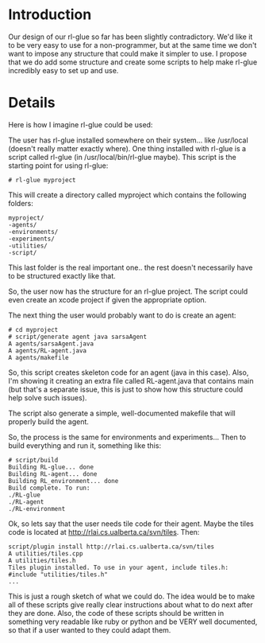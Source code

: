 # Introduction #
Our design of our rl-glue so far has been slightly contradictory. We'd like it to be very easy to use for a non-programmer, but at the same time we don't want to impose any structure that could make it simpler to use. I propose that we do add some structure and create some scripts to help make rl-glue incredibly easy to set up and use.


# Details #

Here is how I imagine rl-glue could be used:

The user has rl-glue installed somewhere on their system... like /usr/local (doesn't really matter exactly where). One thing installed with rl-glue is a script called rl-glue (in /usr/local/bin/rl-glue maybe). This script is the starting point for using rl-glue:

```
# rl-glue myproject
```

This will create a directory called myproject which contains the following folders:

```
myproject/
-agents/
-environments/
-experiments/
-utilities/
-script/
```

This last folder is the real important one.. the rest doesn't necessarily have to be structured exactly like that.

So, the user now has the structure for an rl-glue project. The script could even create an xcode project if given the appropriate option.

The next thing the user would probably want to do is create an agent:

```
# cd myproject
# script/generate agent java sarsaAgent
A agents/sarsaAgent.java
A agents/RL-agent.java
A agents/makefile
```

So, this script creates skeleton code for an agent (java in this case). Also, I'm showing it creating an extra file called RL-agent.java that contains main (but that's a separate issue, this is just to show how this structure could help solve such issues).

The script also generate a simple, well-documented makefile that will properly build the agent.

So, the process is the same for environments and experiments... Then to build everything and run it, something like this:

```
# script/build
Building RL-glue... done
Building RL-agent... done
Building RL_environment... done
Build complete. To run:
./RL-glue
./RL-agent
./RL-environment
```


Ok, so lets say that the user needs tile code for their agent. Maybe the tiles code is located at http://rlai.cs.ualberta.ca/svn/tiles. Then:

```
script/plugin install http://rlai.cs.ualberta.ca/svn/tiles
A utilities/tiles.cpp
A utilities/tiles.h
Tiles plugin installed. To use in your agent, include tiles.h:
#include "utilities/tiles.h"
...
```


This is just a rough sketch of what we could do. The idea would be to make all of these scripts give really clear instructions about what to do next after they are done. Also, the code of these scripts should be written in something very readable like ruby or python and be VERY well documented, so that if a user wanted to they could adapt them.
